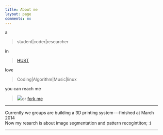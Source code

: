 ```yaml
---
title: About me
layout: page
comments: no
---
```

a
>student|coder|researcher
  
in
>[HUST](http://www.hust.edu.cn/)  

love
> Coding|Algorithm|Music|linux

you can reach me
><img src='/pic/email.png'>or [fork me](https://github.com/SureD)

----

Currently we groups are building a 3D printing system---finished at March 2014      
 Now my resarch is about image segmentation and pattern recogintiton;
:)

----
